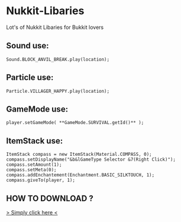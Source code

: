 # Nukkit-Libaries
Lot's of Nukkit Libaries for Bukkit lovers

## Sound use:

	Sound.BLOCK_ANVIL_BREAK.play(location);

## Particle use:

	Particle.VILLAGER_HAPPY.play(location);

## GameMode use:

	player.setGameMode( **GameMode.SURVIVAL.getId()** );

## ItemStack use:

	ItemStack compass = new ItemStack(Material.COMPASS, 0);
	compass.setDisplayName("&b&lGameType Selector &7(Right Click)");
	compass.setAmount(1);
	compass.setMeta(0);
	compass.addEnchantement(Enchantment.BASIC_SILKTOUCH, 1);
	compass.giveTo(player, 1);	

## HOW TO DOWNLOAD ?
[> Simply click here <](https://github.com/KakesInfo/Nukkit-Libaries/blob/master/bin/Nukkit-API.jar?raw=true)
	